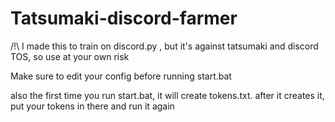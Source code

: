 # Tatsumaki-discord-farmer
/!\ I made this to train on discord.py , but it's against tatsumaki and discord TOS, so use at your own risk

Make sure to edit your config before running start.bat

also the first time you run start.bat, it will create tokens.txt. after it creates it, put your tokens in there and run it again
